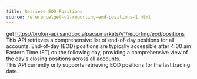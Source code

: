```yaml
---
title: Retrieve EOD Positions
source: reference\get-v1-reporting-eod-positions-1.html
---
```


get https://broker-api.sandbox.alpaca.markets/v1/reporting/eod/positions
This API retrieves a comprehensive list of end-of-day positions for all accounts. End-of-day (EOD) positions are typically accessible after 4:00 am Eastern Time (ET) on the following day, providing a comprehensive view of the day's closing positions across all accounts.  
This API currently only supports retrieving EOD positions for the last trading date.
